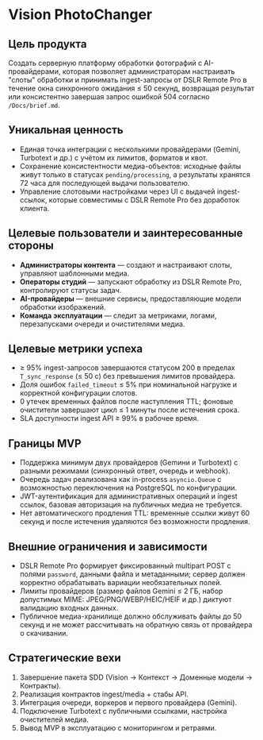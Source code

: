 # Vision PhotoChanger

## Цель продукта
Создать серверную платформу обработки фотографий с AI-провайдерами, которая позволяет администраторам настраивать "слоты" обработки и принимать ingest-запросы от DSLR Remote Pro в течение окна синхронного ожидания ≤ 50 секунд, возвращая результат или консистентно завершая запрос ошибкой 504 согласно `/Docs/brief.md`.

## Уникальная ценность
- Единая точка интеграции с несколькими провайдерами (Gemini, Turbotext и др.) с учётом их лимитов, форматов и квот.
- Сохранение консистентности медиа-объектов: исходные файлы живут только в статусах `pending/processing`, а результаты хранятся 72 часа для последующей выдачи пользователю.
- Управление слотовыми настройками через UI с выдачей ingest-ссылок, которые совместимы с DSLR Remote Pro без доработок клиента.

## Целевые пользователи и заинтересованные стороны
- **Администраторы контента** — создают и настраивают слоты, управляют шаблонными медиа.
- **Операторы студий** — запускают обработку из DSLR Remote Pro, контролируют статусы задач.
- **AI-провайдеры** — внешние сервисы, предоставляющие модели обработки изображений.
- **Команда эксплуатации** — следит за метриками, логами, перезапусками очереди и очистителями медиа.

## Целевые метрики успеха
- ≥ 95% ingest-запросов завершаются статусом 200 в пределах `T_sync_response` (≤ 50 с) без превышения лимитов провайдера.
- Доля ошибок `failed_timeout` ≤ 5% при номинальной нагрузке и корректной конфигурации слотов.
- 0 утечек временных файлов после наступления TTL; фоновые очистители завершают цикл ≤ 1 минуты после истечения срока.
- SLA доступности ingest API ≥ 99% в рабочее время.

## Границы MVP
- Поддержка минимум двух провайдеров (Gemини и Turbotext) с разными режимами (синхронный ответ, очередь и webhook).
- Очередь задач реализована как in-process `asyncio.Queue` с возможностью переключения на PostgreSQL по конфигурации.
- JWT-аутентификация для административных операций и ingest ссылок, базовая авторизация на публичных медиа не требуется.
- Нет автоматического продления TTL: временные ссылки живут 60 секунд и после истечения удаляются без возможности продления.

## Внешние ограничения и зависимости
- DSLR Remote Pro формирует фиксированный multipart POST с полями `password`, данными файла и метаданными; сервер должен корректно обрабатывать вариации необязательных полей.
- Лимиты провайдеров (размер файлов Gemini ≤ 2 ГБ, набор допустимых MIME: JPEG/PNG/WEBP/HEIC/HEIF и др.) диктуют валидацию входных данных.
- Публичное медиа-хранилище должно обслуживать файлы до 50 секунд и не может рассчитывать на обратную связь от провайдера о скачивании.

## Стратегические вехи
1. Завершение пакета SDD (Vision → Контекст → Доменные модели → Контракты).
2. Реализация контрактов ingest/media + стабы API.
3. Интеграция очереди, воркеров и первого провайдера (Gemini).
4. Подключение Turbotext с публичными ссылками, настройка очистителей медиа.
5. Вывод MVP в эксплуатацию с мониторингом и ретраями.

